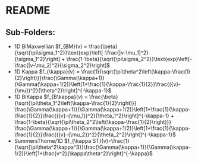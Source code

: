 # README

## Sub-Folders:
- 1D BiMaxwellian $f_{BM}(v) = \frac{\beta}{\sqrt{\pi\sigma_1^2}}\text{exp}\left[-\frac{|v-\mu_1|^2}{\sigma_1^2}\right] + \frac{1-\beta}{\sqrt{\pi\sigma_2^2}}\text{exp}\left[-\frac{|v-\mu_2|^2}{\sigma_2^2}\right]$
- 1D Kappa $f_{\kappa}(v) = \frac{1}{\sqrt{\pi\theta^2\left(\kappa-\frac{1}{2}\right)}}\frac{\Gamma(\kappa+1)}{\Gamma(\kappa+1/2)}\left[1+\frac{1}{\kappa-\frac{1}{2}}\frac{({v}-{\mu})^2}{\theta^2}\right]^{-\kappa-1}$
- 1D BiKappa $f_{B\kappa}(v) = \frac{\beta}{\sqrt{\pi\theta_1^2\left(\kappa-\frac{1}{2}\right)}} \frac{\Gamma(\kappa+1)}{\Gamma(\kappa+1/2)}\left[1+\frac{1}{\kappa-\frac{1}{2}}\frac{({v}-{\mu_1})^2}{\theta_1^2}\right]^{-\kappa-1} + \frac{1-\beta}{\sqrt{\pi\theta_2^2\left(\kappa-\frac{1}{2}\right)}}   \frac{\Gamma(\kappa+1)}{\Gamma(\kappa+1/2)}\left[1+\frac{1}{\kappa-\frac{1}{2}}\frac{({v}-{\mu_2})^2}{\theta_2^2}\right]^{-\kappa-1}$
- SummersThorne/1D $f_{\kappa ST}(v)=\frac{1}{\sqrt{\pi\theta^2\kappa^3}}\frac{\Gamma(\kappa+1)}{\Gamma(\kappa-1/2)}\left[1+\frac{v^2}{\kappa\theta^2}\right]^{-\kappa}$
